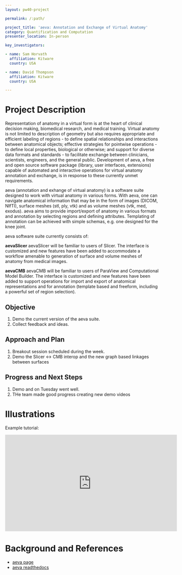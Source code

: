 ```yaml
---
layout: pw40-project

permalink: /:path/

project_title: 'aeva: Annotation and Exchange of Virtual Anatomy'
category: Quantification and Computation
presenter_location: In-person

key_investigators:

- name: Sam Horvath
  affiliation: Kitware
  country: USA

- name: David Thompson
  affiliation: Kitware
  country: USA

---
```


# Project Description

<!-- Add a short paragraph describing the project. -->

Representation of anatomy in a virtual form is at the heart of clinical decision making, biomedical research, and medical training. Virtual anatomy is not limited to description of geometry but also requires appropriate and efficient labeling of regions - to define spatial relationships and interactions between anatomical objects; effective strategies for pointwise operations - to define local properties, biological or otherwise; and support for diverse data formats and standards - to facilitate exchange between clinicians, scientists, engineers, and the general public. Development of aeva, a free and open source software package (library, user interfaces, extensions) capable of automated and interactive operations for virtual anatomy annotation and exchange, is in response to these currently unmet requirements.

aeva (annotation and exhange of virtual anatomy) is a software suite designed to work with virtual anatomy in various forms. With aeva, one can navigate anatomical information that may be in the form of images (DICOM, NIfTI), surface meshes (stl, ply, vtk) and as volume meshes (vtk, med, exodus). aeva aims to provide import/export of anatomy in various formats and annotation by selecting regions and defining attributes. Templating of annotation can be achieved with simple schemas, e.g. one designed for the knee joint.

aeva software suite currently consists of:

**aevaSlicer** aevaSlicer will be familiar to users of Slicer. The interface is customized and new features have been added to accommodate a workflow amenable to generation of surface and volume meshes of anatomy from medical images.

**aevaCMB** aevaCMB will be familiar to users of ParaView and Computational Model Builder. The interface is customized and new features have been added to support operations for import and export of anatomical representations and for annotation (template based and freeform, including a powerful set of region selection).

## Objective

<!-- Describe here WHAT you would like to achieve (what you will have as end result). -->

1.  Demo the current version of the aeva suite.
2.  Collect feedback and ideas.

## Approach and Plan

<!-- Describe here HOW you would like to achieve the objectives stated above. -->

1. Breakout session scheduled during the week.
2. Demo the Slicer <-> CMB interop and the new graph based linkages between surfaces

## Progress and Next Steps

<!-- Update this section as you make progress, describing of what you have ACTUALLY DONE.
     If there are specific steps that you could not complete then you can describe them here, too. -->

1.  Demo and on Tuesday went well.
2.  THe team made good progress creating new demo videos 

# Illustrations

<!-- Add pictures and links to videos that demonstrate what has been accomplished. -->

Example tutorial:

 <iframe width="560" height="315" src="https://www.youtube.com/embed/cFiqL-oqM64?si=TDUtf99SpUEQcKO5" title="YouTube video player" frameborder="0" allow="accelerometer; autoplay; clipboard-write; encrypted-media; gyroscope; picture-in-picture; web-share" allowfullscreen></iframe>

# Background and References

<!-- If you developed any software, include link to the source code repository.
     If possible, also add links to sample data, and to any relevant publications. -->

*   [aeva page](https://simtk.org/projects/aeva-apps)
*   [aeva readthedocs](https://aeva.readthedocs.io/en/latest/)
